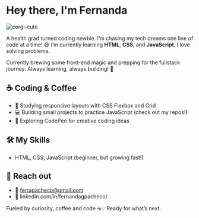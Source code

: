 # Hey there, I'm Fernanda 

![corgi-cute](https://github.com/user-attachments/assets/f042c906-8e75-4dfe-866b-13e362eebf0c)

A health grad turned coding newbie. I’m chasing my tech dreams one line of code at a time! 😄
I’m currently learning **HTML**, **CSS**, and **JavaScript**.
I love solving problems.

Currently brewing some front-end magic and prepping for the fullstack journey. Always learning, always building! 🚀

## ☕ Coding & Coffee
- 🌱 Studying responsive layouts with CSS Flexbox and Grid  
- 💻 Building small projects to practice JavaScript (check out my repos!)  
- 🎨 Exploring CodePen for creative coding ideas

## 🛠️ My Skills  
- HTML, CSS, JavaScript (beginner, but growing fast!)

## 💬 Reach out
- 📧  [ferrapacheco@gmail.com](mailto:ferrapacheco@gmail.com)
- 🔗 linkedin.com/in/fernandagpacheco/

Fueled by curiosity, coffee and code ☕💡
Ready for what’s next.


